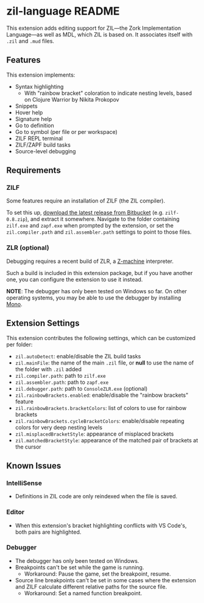 # zil-language README

This extension adds editing support for ZIL&mdash;the Zork Implementation Language&mdash;as well as MDL, which ZIL is based on. It associates itself with `.zil` and `.mud` files.

## Features

This extension implements:

* Syntax highlighting
  * With "rainbow bracket" coloration to indicate nesting levels, based on Clojure Warrior by Nikita Prokopov
* Snippets
* Hover help
* Signature help
* Go to definition
* Go to symbol (per file or per workspace)
* ZILF REPL terminal
* ZILF/ZAPF build tasks
* Source-level debugging

## Requirements

### ZILF

Some features require an installation of ZILF (the ZIL compiler).

To set this up, [download the latest release from Bitbucket](https://bitbucket.org/jmcgrew/zilf/downloads/) (e.g. `zilf-0.8.zip`), and extract it somewhere. Navigate to the folder containing `zilf.exe` and `zapf.exe` when prompted by the extension, or set the `zil.compiler.path` and `zil.assembler.path` settings to point to those files.

### ZLR (optional)

Debugging requires a recent build of ZLR, a [Z-machine](https://en.wikipedia.org/wiki/Z-machine) interpreter.

Such a build is included in this extension package, but if you have another one, you can configure the extension to use it instead.

**NOTE**: The debugger has only been tested on Windows so far. On other operating systems, you may be able to use the debugger by installing [Mono](https://www.mono-project.com/).

## Extension Settings

This extension contributes the following settings, which can be customized per folder:

* `zil.autoDetect`: enable/disable the ZIL build tasks
* `zil.mainFile`: the name of the main `.zil` file, or **null** to use the name of the folder with `.zil` added
* `zil.compiler.path`: path to `zilf.exe`
* `zil.assembler.path`: path to `zapf.exe`
* `zil.debugger.path`: path to `ConsoleZLR.exe` (optional)
* `zil.rainbowBrackets.enabled`: enable/disable the "rainbow brackets" feature
* `zil.rainbowBrackets.bracketColors`: list of colors to use for rainbow brackets
* `zil.rainbowBrackets.cycleBracketColors`: enable/disable repeating colors for very deep nesting levels
* `zil.misplacedBracketStyle`: appearance of misplaced brackets
* `zil.matchedBracketStyle`: appearance of the matched pair of brackets at the cursor

## Known Issues

### IntelliSense
* Definitions in ZIL code are only reindexed when the file is saved.

### Editor
* When this extension's bracket highlighting conflicts with VS Code's, both pairs are highlighted.

### Debugger
* The debugger has only been tested on Windows.
* Breakpoints can't be set while the game is running.
  - Workaround: Pause the game, set the breakpoint, resume.
* Source line breakpoints can't be set in some cases where the extension and ZILF calculate different
  relative paths for the source file.
  - Workaround: Set a named function breakpoint.
